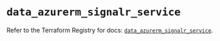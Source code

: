 # `data_azurerm_signalr_service`

Refer to the Terraform Registry for docs: [`data_azurerm_signalr_service`](https://registry.terraform.io/providers/hashicorp/azurerm/4.6.0/docs/data-sources/signalr_service).
